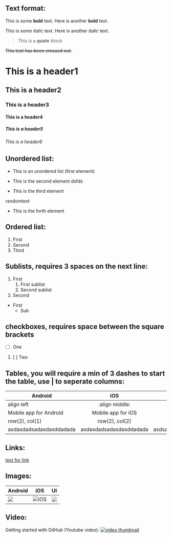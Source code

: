## Text format:

This is some **bold** text. Here is another __bold__ text.

This is some *italic* text. Here is another _italic_ text.

> This is a _**quote**_ block

~~This text has been crossed out.~~

# This is a header1
## This is a header2
### This is a header3
#### This is a header4
##### This is a header5
###### This is a header6

## Unordered list:
- This is an unordered list (first element)
+ This is the second element
dsfds
* This is the third element

randomtext

- This is the forth element

## Ordered list:
1. First
2. Second
3. Third

## Sublists, requires 3 spaces on the next line:

1. First
   1. First sublist
   2. Second sublist
2. Second
- First
   - Sub

## checkboxes, requires space between the square brackets 
- [ ] One
1. [ ] Two

## Tables, you will require a min of 3 dashes to start the table, use | to seperate columns:

Android | iOS | Windows
------- | :-------:| ---:
align left | :align middle: | align right:
Mobile app for Android | Mobile app for iOS | App for windows
row(2), col(1)  | row(2), col(2)
asdasdadsadasdasddadada | asdasdadsadasdasddadada | asdsaaaaaaaaaaaasgfhfghffghgf

## Links:

[text for link](www.google.co.uk)


## Images:
Android | iOS | UI
--- | ---| ---
![](https://cdn.vox-cdn.com/thumbor/4YrhF65YGLd8OjHv-y8D_zJH4bI=/0x0:2040x1560/1400x933/filters:focal(857x617:1183x943):no_upscale()/cdn.vox-cdn.com/uploads/chorus_image/image/65088839/Android_logo_stacked__RGB_.5.jpg) | ![iOS](https://upload.wikimedia.org/wikipedia/commons/thumb/c/ca/IOS_logo.svg/512px-IOS_logo.svg.png "some text") | ![](/MarkdownExamples/android.png)


## Video:

Getting started with GitHub (Youtube video):
[![video thumbnail](https://img.youtube.com/vi/noZnOSpcjYY/maxresdefault.jpg)](https://www.youtube.com/watch?v=noZnOSpcjYY)
